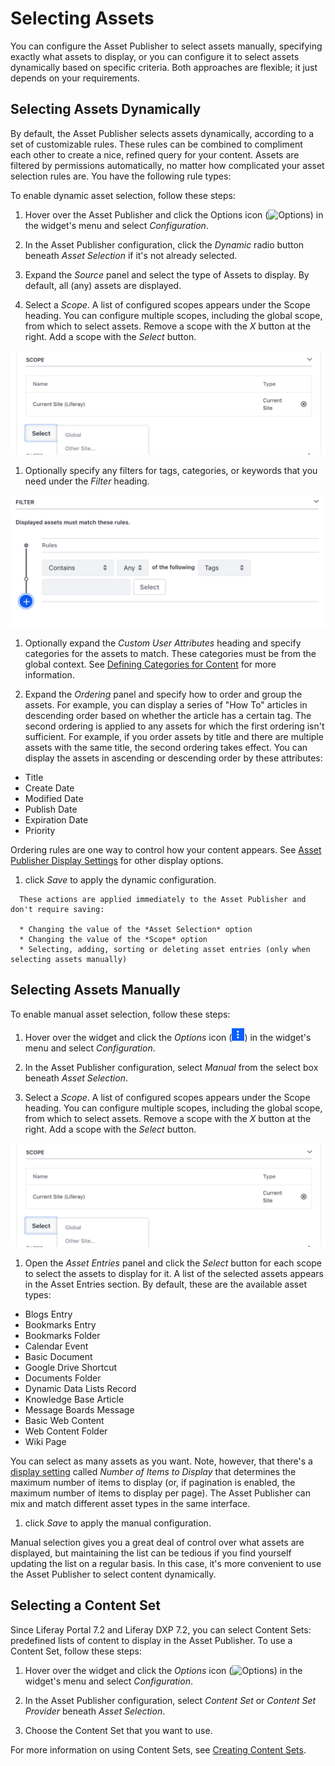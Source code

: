 # Selecting Assets

You can configure the Asset Publisher to select assets manually, specifying exactly what assets to display, or you can configure it to select assets dynamically based on specific criteria. Both approaches are flexible; it just depends on your requirements.

## Selecting Assets Dynamically

By default, the Asset Publisher selects assets dynamically, according to a set of customizable rules. These rules can be combined to compliment each other to create a nice, refined query for your content. Assets are filtered by permissions automatically, no matter how complicated your asset selection rules are. You have the following rule types:

To enable dynamic asset selection, follow these steps:

1. Hover over the Asset Publisher and click the Options icon (![Options](../../../../images/icon-app-options.png)) in the widget's menu and select *Configuration*.

1. In the Asset Publisher configuration, click the *Dynamic* radio button beneath *Asset Selection* if it's not already selected.

1. Expand the *Source* panel and select the type of Assets to display. By default, all (any) assets are displayed.

1. Select a *Scope*. A list of configured scopes appears under the Scope heading. You can configure multiple scopes, including the global scope, from which to select assets. Remove a scope with the *X* button at the right. Add a scope with the *Select* button.

  ![You can add scopes to expand the list of available assets to display.](./selecting-assets/images/01.png)
 
1. Optionally specify any filters for tags, categories, or keywords that you need under the *Filter* heading.

  ![You can filter by tags and categories, and you can set up as many filter rules as you need.](./selecting-assets/images/02.png)

1. Optionally expand the *Custom User Attributes* heading and specify categories for the assets to match. These categories must be from the global context. See [Defining Categories for Content](TODO) for more information.

1. Expand the *Ordering* panel and specify how to order and group the assets. For example, you can display a series of "How To" articles in descending order based on whether the article has a certain tag. The second ordering is applied to any assets for which the first ordering isn't sufficient. For example, if you order assets by title and there are multiple assets with the same title, the second ordering takes effect. You can display the assets in ascending or descending order by these attributes:

  * Title
  * Create Date
  * Modified Date
  * Publish Date
  * Expiration Date
  * Priority


  Ordering rules are one way to control how your content appears. See [Asset Publisher Display Settings](./03-configuring-display-settings.md) for other display options.

1. click *Save* to apply the dynamic configuration.

```note::
  These actions are applied immediately to the Asset Publisher and don't require saving:

  * Changing the value of the *Asset Selection* option
  * Changing the value of the *Scope* option
  * Selecting, adding, sorting or deleting asset entries (only when selecting assets manually)
```

## Selecting Assets Manually

To enable manual asset selection, follow these steps:

1. Hover over the widget and click the *Options* icon (![Options](../../../images/icon-app-options.png)) in the widget's menu and select *Configuration*.

1. In the Asset Publisher configuration, select *Manual* from the select box beneath *Asset Selection*.

1. Select a *Scope*. A list of configured scopes appears under the Scope heading. You can configure multiple scopes, including the global scope, from which to select assets. Remove a scope with the *X* button at the right. Add a scope with the *Select* button.

  ![You can add scopes to expand the list of available assets to display.](./selecting-assets/images/01.png)

1. Open the *Asset Entries* panel and click the *Select* button for each scope to select the assets to display for it. A list of the selected assets appears in the Asset Entries section. By default, these are the available asset types:

  * Blogs Entry
  * Bookmarks Entry
  * Bookmarks Folder
  * Calendar Event
  * Basic Document
  * Google Drive Shortcut
  * Documents Folder
  * Dynamic Data Lists Record
  * Knowledge Base Article
  * Message Boards Message
  * Basic Web Content
  * Web Content Folder
  * Wiki Page

  You can select as many assets as you want. Note, however, that there's a [display setting](./03-configuring-display-settings.md) called *Number of Items to Display* that determines the maximum number of items to display (or, if pagination is enabled, the maximum number of items to display per page). The Asset Publisher can mix and match different asset types in the same interface. 

1. click *Save* to apply the manual configuration.

Manual selection gives you a great deal of control over what assets are displayed, but maintaining the list can be tedious if you find yourself updating the list on a regular basis. In this case, it's more convenient to use the Asset Publisher to select content dynamically.

## Selecting a Content Set

Since Liferay Portal 7.2 and Liferay DXP 7.2, you can select Content Sets: predefined lists of content to display in the Asset Publisher. To use a Content Set, follow these steps:

1. Hover over the widget and click the *Options* icon (![Options](../../../../images/icon-app-options.png)) in the widget's menu and select *Configuration*.

1. In the Asset Publisher configuration, select *Content Set* or *Content Set Provider* beneath *Asset Selection*.

1. Choose the Content Set that you want to use.

For more information on using Content Sets, see [Creating Content Sets](TODO).
